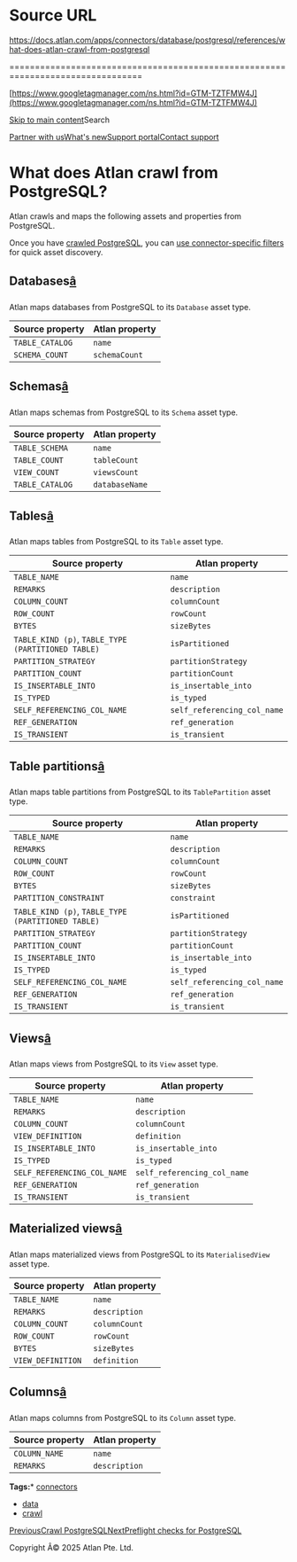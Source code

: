 # Source URL
https://docs.atlan.com/apps/connectors/database/postgresql/references/what-does-atlan-crawl-from-postgresql

================================================================================

<!--
canonical: https://docs.atlan.com/apps/connectors/database/postgresql/references/what-does-atlan-crawl-from-postgresql
link-alternate: https://docs.atlan.com/apps/connectors/database/postgresql/references/what-does-atlan-crawl-from-postgresql
meta-description: Atlan crawls and maps the following assets and properties from PostgreSQL.
meta-docsearch:docusaurus_tag: docs-default-current
meta-docsearch:language: en
meta-docsearch:version: current
meta-docusaurus_locale: en
meta-docusaurus_tag: docs-default-current
meta-docusaurus_version: current
meta-generator: Docusaurus v3.8.1
meta-og-description: Atlan crawls and maps the following assets and properties from PostgreSQL.
meta-og-locale: en
meta-og-title: What does Atlan crawl from PostgreSQL? | Atlan Documentation
meta-og-url: https://docs.atlan.com/apps/connectors/database/postgresql/references/what-does-atlan-crawl-from-postgresql
meta-twitter:card: summary_large_image
meta-viewport: width=device-width,initial-scale=1
title: What does Atlan crawl from PostgreSQL? | Atlan Documentation
-->

[https://www.googletagmanager.com/ns.html?id=GTM-TZTFMW4J](https://www.googletagmanager.com/ns.html?id=GTM-TZTFMW4J)

[Skip to main content](#__docusaurus_skipToContent_fallback)Search

[Partner with us](https://docs.google.com/forms/d/e/1FAIpQLScuAIhCm2GS7YFstrOjawbP8J7PUmOynQo7wI2yGCcCyEcVSw/viewform)[What's new](https://shipped.atlan.com/)[Support portal](https://atlan.zendesk.com/auth/v2/login/signin?return_to=https%3A%2F%2Fatlan.zendesk.com%2Fhc%2Fen-us&theme=hc&locale=en-us&brand_id=1900000425113&auth_origin=1900000425113%2Cfalse%2Ctrue)[Contact support](/support/submit-request)

What does Atlan crawl from PostgreSQL?
======================================

Atlan crawls and maps the following assets and properties from PostgreSQL.

Once you have [crawled PostgreSQL](/apps/connectors/database/postgresql/how-tos/crawl-postgresql), you can [use connector\-specific filters](/product/capabilities/discovery/how-tos/use-the-filters-menu#connector-specific-filters) for quick asset discovery.

Databases[â](#databases "Direct link to Databases")
-----------------------------------------------------

Atlan maps databases from PostgreSQL to its `Database` asset type.

| Source property | Atlan property |
| --- | --- |
| `TABLE_CATALOG` | `name` |
| `SCHEMA_COUNT` | `schemaCount` |

Schemas[â](#schemas "Direct link to Schemas")
-----------------------------------------------

Atlan maps schemas from PostgreSQL to its `Schema` asset type.

| Source property | Atlan property |
| --- | --- |
| `TABLE_SCHEMA` | `name` |
| `TABLE_COUNT` | `tableCount` |
| `VIEW_COUNT` | `viewsCount` |
| `TABLE_CATALOG` | `databaseName` |

Tables[â](#tables "Direct link to Tables")
--------------------------------------------

Atlan maps tables from PostgreSQL to its `Table` asset type.

| Source property | Atlan property |
| --- | --- |
| `TABLE_NAME` | `name` |
| `REMARKS` | `description` |
| `COLUMN_COUNT` | `columnCount` |
| `ROW_COUNT` | `rowCount` |
| `BYTES` | `sizeBytes` |
| `TABLE_KIND (p)`, `TABLE_TYPE (PARTITIONED TABLE)` | `isPartitioned` |
| `PARTITION_STRATEGY` | `partitionStrategy` |
| `PARTITION_COUNT` | `partitionCount` |
| `IS_INSERTABLE_INTO` | `is_insertable_into` |
| `IS_TYPED` | `is_typed` |
| `SELF_REFERENCING_COL_NAME` | `self_referencing_col_name` |
| `REF_GENERATION` | `ref_generation` |
| `IS_TRANSIENT` | `is_transient` |

Table partitions[â](#table-partitions "Direct link to Table partitions")
--------------------------------------------------------------------------

Atlan maps table partitions from PostgreSQL to its `TablePartition` asset type.

| Source property | Atlan property |
| --- | --- |
| `TABLE_NAME` | `name` |
| `REMARKS` | `description` |
| `COLUMN_COUNT` | `columnCount` |
| `ROW_COUNT` | `rowCount` |
| `BYTES` | `sizeBytes` |
| `PARTITION_CONSTRAINT` | `constraint` |
| `TABLE_KIND (p)`, `TABLE_TYPE (PARTITIONED TABLE)` | `isPartitioned` |
| `PARTITION_STRATEGY` | `partitionStrategy` |
| `PARTITION_COUNT` | `partitionCount` |
| `IS_INSERTABLE_INTO` | `is_insertable_into` |
| `IS_TYPED` | `is_typed` |
| `SELF_REFERENCING_COL_NAME` | `self_referencing_col_name` |
| `REF_GENERATION` | `ref_generation` |
| `IS_TRANSIENT` | `is_transient` |

Views[â](#views "Direct link to Views")
-----------------------------------------

Atlan maps views from PostgreSQL to its `View` asset type.

| Source property | Atlan property |
| --- | --- |
| `TABLE_NAME` | `name` |
| `REMARKS` | `description` |
| `COLUMN_COUNT` | `columnCount` |
| `VIEW_DEFINITION` | `definition` |
| `IS_INSERTABLE_INTO` | `is_insertable_into` |
| `IS_TYPED` | `is_typed` |
| `SELF_REFERENCING_COL_NAME` | `self_referencing_col_name` |
| `REF_GENERATION` | `ref_generation` |
| `IS_TRANSIENT` | `is_transient` |

Materialized views[â](#materialized-views "Direct link to Materialized views")
--------------------------------------------------------------------------------

Atlan maps materialized views from PostgreSQL to its `MaterialisedView` asset type.

| Source property | Atlan property |
| --- | --- |
| `TABLE_NAME` | `name` |
| `REMARKS` | `description` |
| `COLUMN_COUNT` | `columnCount` |
| `ROW_COUNT` | `rowCount` |
| `BYTES` | `sizeBytes` |
| `VIEW_DEFINITION` | `definition` |

Columns[â](#columns "Direct link to Columns")
-----------------------------------------------

Atlan maps columns from PostgreSQL to its `Column` asset type.

| Source property | Atlan property |
| --- | --- |
| `COLUMN_NAME` | `name` |
| `REMARKS` | `description` |

**Tags:*** [connectors](/tags/connectors)
* [data](/tags/data)
* [crawl](/tags/crawl)

[PreviousCrawl PostgreSQL](/apps/connectors/database/postgresql/how-tos/crawl-postgresql)[NextPreflight checks for PostgreSQL](/apps/connectors/database/postgresql/references/preflight-checks-for-postgresql)

Copyright Â© 2025 Atlan Pte. Ltd.

